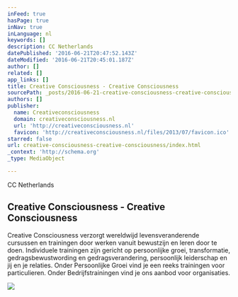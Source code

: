 ```yaml
---
inFeed: true
hasPage: true
inNav: true
inLanguage: nl
keywords: []
description: CC Netherlands
datePublished: '2016-06-21T20:47:52.143Z'
dateModified: '2016-06-21T20:45:01.187Z'
author: []
related: []
app_links: []
title: Creative Consciousness - Creative Consciousness
sourcePath: _posts/2016-06-21-creative-consciousness-creative-consciousness.md
authors: []
publisher:
  name: Creativeconsciousness
  domain: creativeconsciousness.nl
  url: 'http://creativeconsciousness.nl'
  favicon: 'http://creativeconsciousness.nl/files/2013/07/favicon.ico'
starred: false
url: creative-consciousness-creative-consciousness/index.html
_context: 'http://schema.org'
_type: MediaObject

---
```

CC Netherlands

<article style=""><h1>Creative Consciousness - Creative Consciousness</h1><p>Creative Consciousness verzorgt wereldwijd levensveranderende cursussen en trainingen door werken vanuit bewustzijn en leren door te doen. Individuele trainingen zijn gericht op persoonlijke groei, transformatie, gedragsbewustwording en gedragsverandering, persoonlijk leiderschap en jij en je relaties. Onder Persoonlijke Groei vind je een reeks trainingen voor particulieren. Onder Bedrijfstrainingen vind je ons aanbod voor organisaties.</p><img src="http://creativeconsciousness.nl/files/2013/06/IMG_3577-645x319.jpg" /></article>